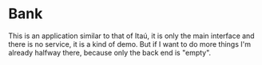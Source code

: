 # Bank

This is an application similar to that of Itaú, it is only the main interface and there is no service, it is a kind of demo. But if I want to do more things I'm already halfway there, because only the back end is "empty".
